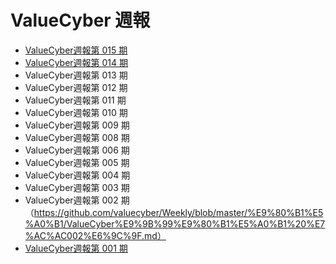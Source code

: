# ValueCyber 週報

- [ValueCyber週報第 015 期](https://github.com/valuecyber/Weekly/blob/master/%E9%80%B1%E5%A0%B1/ValueCyber%20%E9%80%B1%E5%A0%B1%20%E7%AC%AC015%20%E6%9C%9F.md)
- [ValueCyber週報第 014 期](https://github.com/valuecyber/Weekly/blob/master/ValueCyber%20%E9%80%B1%E5%A0%B1%20%E7%AC%AC14%20%E6%9C%9F.md)
- ValueCyber週報第 013 期
- ValueCyber週報第 012 期
- ValueCyber週報第 011 期
- ValueCyber週報第 010 期
- ValueCyber週報第 009 期
- ValueCyber週報第 008 期
- ValueCyber週報第 006 期
- ValueCyber週報第 005 期
- ValueCyber週報第 004 期
- ValueCyber週報第 003 期
- ValueCyber週報第 002 期（https://github.com/valuecyber/Weekly/blob/master/%E9%80%B1%E5%A0%B1/ValueCyber%E9%9B%99%E9%80%B1%E5%A0%B1%20%E7%AC%AC002%E6%9C%9F.md）
- [ValueCyber週報第 001 期](https://github.com/valuecyber/Weekly/blob/master/ValueCyber%20%E9%80%B1%E5%A0%B1%20%E7%AC%AC14%20%E6%9C%9F.md)


